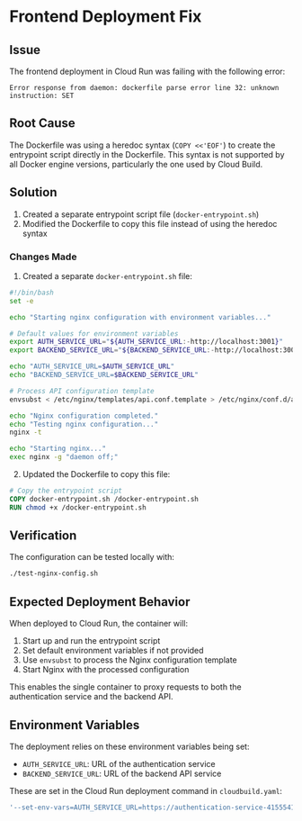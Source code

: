 # Frontend Deployment Fix

## Issue

The frontend deployment in Cloud Run was failing with the following error:

```
Error response from daemon: dockerfile parse error line 32: unknown instruction: SET
```

## Root Cause

The Dockerfile was using a heredoc syntax (`COPY <<'EOF'`) to create the entrypoint script directly in the Dockerfile. This syntax is not supported by all Docker engine versions, particularly the one used by Cloud Build.

## Solution

1. Created a separate entrypoint script file (`docker-entrypoint.sh`) 
2. Modified the Dockerfile to copy this file instead of using the heredoc syntax

### Changes Made

1. Created a separate `docker-entrypoint.sh` file:

```bash
#!/bin/bash
set -e

echo "Starting nginx configuration with environment variables..."

# Default values for environment variables
export AUTH_SERVICE_URL="${AUTH_SERVICE_URL:-http://localhost:3001}"
export BACKEND_SERVICE_URL="${BACKEND_SERVICE_URL:-http://localhost:3000}"

echo "AUTH_SERVICE_URL=$AUTH_SERVICE_URL"
echo "BACKEND_SERVICE_URL=$BACKEND_SERVICE_URL"

# Process API configuration template
envsubst < /etc/nginx/templates/api.conf.template > /etc/nginx/conf.d/api.conf

echo "Nginx configuration completed."
echo "Testing nginx configuration..."
nginx -t

echo "Starting nginx..."
exec nginx -g "daemon off;"
```

2. Updated the Dockerfile to copy this file:

```dockerfile
# Copy the entrypoint script
COPY docker-entrypoint.sh /docker-entrypoint.sh
RUN chmod +x /docker-entrypoint.sh
```

## Verification

The configuration can be tested locally with:

```bash
./test-nginx-config.sh
```

## Expected Deployment Behavior

When deployed to Cloud Run, the container will:

1. Start up and run the entrypoint script
2. Set default environment variables if not provided
3. Use `envsubst` to process the Nginx configuration template
4. Start Nginx with the processed configuration

This enables the single container to proxy requests to both the authentication service and the backend API.

## Environment Variables

The deployment relies on these environment variables being set:

- `AUTH_SERVICE_URL`: URL of the authentication service
- `BACKEND_SERVICE_URL`: URL of the backend API service

These are set in the Cloud Run deployment command in `cloudbuild.yaml`:

```yaml
'--set-env-vars=AUTH_SERVICE_URL=https://authentication-service-415554190254.us-central1.run.app,BACKEND_SERVICE_URL=https://backend-415554190254.us-central1.run.app'
```